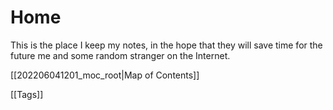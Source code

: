 # Home

This is the place I keep my notes, in the hope that they will save time for the future me and some random stranger on the Internet.

[[202206041201_moc_root|Map of Contents]]

[[Tags]]